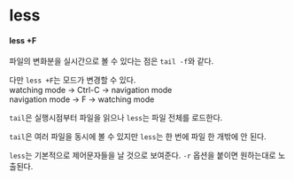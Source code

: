 less
=====

#### less +F
파일의 변화분을 실시간으로 볼 수 있다는 점은 `tail -f`와 같다.

다만 `less +F`는 모드가 변경할 수 있다.\
watching mode -> Ctrl-C -> navigation mode\
navigation mode -> F -> watching mode

`tail`은 실행시점부터 파일을 읽으나 `less`는 파일 전체를 로드한다.

`tail`은 여러 파일을 동시에 볼 수 있지만 `less`는 한 번에 파일 한 개밖에 안 된다.

`less`는 기본적으로 제어문자들을 날 것으로 보여준다. `-r` 옵션을 붙이면 원하는대로 노출된다.
